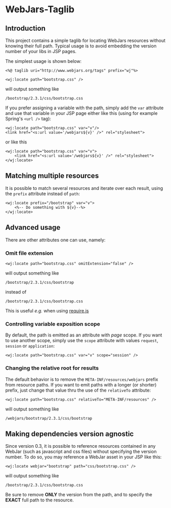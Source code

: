 # WebJars-Taglib

## Introduction
This project contains a simple taglib for locating WebJars resources without knowing their full path. Typical usage is to avoid embedding the version number of your libs in JSP pages.

The simplest usage is shown below:

	<%@ taglib uri="http://www.webjars.org/tags" prefix="wj"%>
	
	<wj:locate path="bootstrap.css" />
	
will output something like

	/bootstrap/2.3.1/css/bootstrap.css
	
If you prefer assigning a variable with the path, simply add the `var` attribute and use that variable in your JSP page either like this (using for example Spring's `<url />` tag):

    <wj:locate path="bootstrap.css" var="v"/>
    <link href="<s:url value='/webjars${v}' />" rel="stylesheet">
or like this

    <wj:locate path="bootstrap.css" var="v">
	    <link href="<s:url value='/webjars${v}' />" rel="stylesheet">
	</wj:locate>

## Matching multiple resources
It is possible to match several resources and iterate over each result, using the `prefix` attribute instead of `path`:

	<wj:locate prefix="/bootstrap" var="v">
		<%-- Do something with ${v}--%>
	</wj:locate>

## Advanced usage
There are other attributes one can use, namely:

### Omit file extension
	<wj:locate path="bootstrap.css" omitExtension="false" />
	
will output something like

	/bootstrap/2.3.1/css/bootstrap
instead of

	/bootstrap/2.3.1/css/bootstrap.css
This is useful _e.g._ when using [require.js](http://requirejs.org)

### Controlling variable exposition scope
By default, the path is emitted as an attribute with _page_ scope. If you want to use another scope, simply use the `scope` attribute with values `request`, `session` or `application`:

	<wj:locate path="bootstrap.css" var="v" scope="session" />

### Changing the relative root for results
The default behavior is to remove the `META-INF/resources/webjars` prefix from resource paths. If you want to emit paths with a longer (or shorter) prefix, just change that value thru the use of the `relativeTo` attribute:

	<wj:locate path="bootstrap.css" relativeTo="META-INF/resources" />
	
will output something like

	/webjars/bootstrap/2.3.1/css/bootstrap
	
## Making dependencies version agnostic
Since version 0.3, it is possible to reference resources contained in any WebJar (such as javascript and css files) without specifying the version number. To do so, you may reference a WebJar asset in your JSP like this:

	<wj:locate webjar="bootstrap" path="css/bootstrap.css" />

will output something like

	/bootstrap/2.3.1/css/bootstrap.css

Be sure to remove **ONLY** the version from the path, and to specify the **EXACT** full path to the resource.